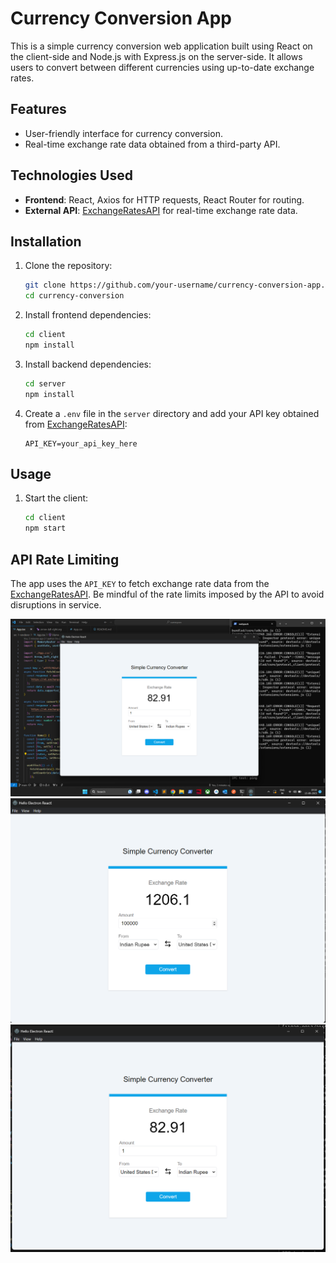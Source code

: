 # Currency Conversion App

This is a simple currency conversion web application built using React on the client-side and Node.js with Express.js on the server-side. It allows users to convert between different currencies using up-to-date exchange rates.

## Features

- User-friendly interface for currency conversion.
- Real-time exchange rate data obtained from a third-party API.

## Technologies Used

- **Frontend**: React, Axios for HTTP requests, React Router for routing.
- **External API**: [ExchangeRatesAPI](https://www.exchangerate-api.com/) for real-time exchange rate data.

## Installation

1. Clone the repository:

   ```bash
   git clone https://github.com/your-username/currency-conversion-app.git
   cd currency-conversion
   ```

2. Install frontend dependencies:

   ```bash
   cd client
   npm install
   ```

3. Install backend dependencies:

   ```bash
   cd server
   npm install
   ```

4. Create a `.env` file in the `server` directory and add your API key obtained from [ExchangeRatesAPI](https://www.exchangerate-api.com/):

   ```env
   API_KEY=your_api_key_here
   ```

## Usage

1. Start the client:

   ```bash
   cd client
   npm start
   ```



## API Rate Limiting

The app uses the `API_KEY` to fetch exchange rate data from the [ExchangeRatesAPI](https://www.exchangerate-api.com/). Be mindful of the rate limits imposed by the API to avoid disruptions in service.

![Screenshot 1](assets/ss1.png)
![Screenshot 2](assets/ss2.png)
![Screenshot 3](assets/ss3.png)